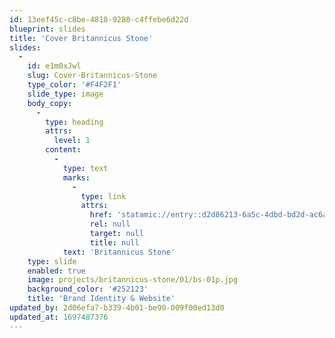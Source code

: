 ```yaml
---
id: 13eef45c-c8be-4818-9280-c4ffebe6d22d
blueprint: slides
title: 'Cover Britannicus Stone'
slides:
  -
    id: e1m0xJwl
    slug: Cover-Britannicus-Stone
    type_color: '#F4F2F1'
    slide_type: image
    body_copy:
      -
        type: heading
        attrs:
          level: 1
        content:
          -
            type: text
            marks:
              -
                type: link
                attrs:
                  href: 'statamic://entry::d2d86213-6a5c-4dbd-bd2d-ac6af21a99db'
                  rel: null
                  target: null
                  title: null
            text: 'Britannicus Stone'
    type: slide
    enabled: true
    image: projects/britannicus-stone/01/bs-01p.jpg
    background_color: '#252123'
    title: 'Brand Identity & Website'
updated_by: 2d06efa7-b339-4b01-be90-009f00ed13d0
updated_at: 1697487376
---
```

